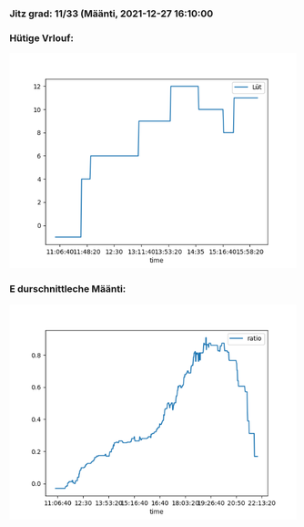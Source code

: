 ### Jitz grad: 11/33 (Määnti, 2021-12-27 16:10:00

### Hütige Vrlouf:
![Graph](Today.png)

### E durschnittleche Määnti:
![Graph](Määnti.png)